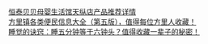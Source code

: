   
[恒泰贝贝母婴生活馆天纵店产品推荐详情](http://www.dianyue.me/archives/885/cmdios9ors0ptluk/)  
[方里镇各类便民信息大全（第五版），值得每位方里人收藏！](http://www.dianyue.me/archives/709/ckxwwnewq1w58jc0/)  
[睡觉的诀窍：睡五分钟等于六钟头？值得收藏一辈子的秘密！](http://www.dianyue.me/archives/363/2lkmvxjvx831oe86/)